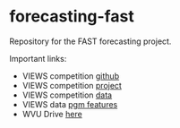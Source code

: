 # forecasting-fast
Repository for the FAST forecasting project.

Important links:
- VIEWS competition [github](https://github.com/prio-data/prediction_competition_2023)
- VIEWS competition [project](https://viewsforecasting.org/research/prediction-challenge-2023/)
- VIEWS competition [data](https://www.dropbox.com/scl/fo/rurpcmtpcquni5onoyuus/AMxyQWdEQW4Y6BauT6Cb8ZU?rlkey=v1o4va647qrwc4la7m8i7cedk&e=2&st=dhwgyboa&dl=0)
- VIEWS data [pgm features](https://viewsforecasting.org/wp-content/uploads/pgm_features_competition.pdf)
- WVU Drive [here](https://drive.google.com/drive/folders/1IeeNwAi_abxoLV16XvBI2Fs167PDgSiR?usp=sharing)
